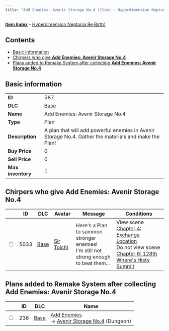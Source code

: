 ```yaml
---
title: "Add Enemies: Avenir Storage No.4 (Item) - Hyperdimension Neptunia Re;Birth1"
---
```


[**Item Index**](/neptunia/rb1/item/index.html) - [Hyperdimension Neptunia Re;Birth1](/neptunia/rb1)

## Contents

- [Basic information](#basic-information)
- [Chirpers who give **Add Enemies: Avenir Storage No.4**](#chirpers-who-give-add-enemies-avenir-storage-no4)
- [Plans added to Remake System after collecting **Add Enemies: Avenir Storage No.4**](#plans-added-to-remake-system-after-collecting-add-enemies-avenir-storage-no4)

## Basic information

|   |   |
| -- | -- |
| **ID** | 587 |
| **DLC** | [Base](/neptunia/rb1/dlc/1-base.html) |
| **Name** | Add Enemies: Avenir Storage No.4 |
| **Type** | Plan |
| **Description** | A plan that will add powerful enemies in Avenir Storage No.4. Gather the materials and make the Plan! |
| **Buy Price** | 0 |
| **Sell Price** | 0 |
| **Max inventory** | 1 |


## Chirpers who give **Add Enemies: Avenir Storage No.4**

|    | ID | DLC | Avatar | Message | Conditions |
| -- | -- | --- | ------ | ------- | ---------- |
| <input type="checkbox" id="rb1-chirper-event-1-5033" class="trackbox" /> | 5033 | [Base](/neptunia/rb1/dlc/1-base.html) | [Sir Toichi](/neptunia/rb1/undefined/1-220-sir-toichi.html) | Here's a Plan to summon stronger enemies!<br />I'm still not strong enough to beat them... | View scene [Chapter 4: Exchange Location](/neptunia/rb1/scene/1-414-chapter-4-exchange-location.html)<br />Do not view scene [Chapter 6: 128th Where's Histy Summit](/neptunia/rb1/scene/1-601-chapter-6-128th-wheres-histy-summit.html) |


## Plans added to Remake System after collecting **Add Enemies: Avenir Storage No.4**

|    | ID | DLC | Name |
| -- | -- | --- | ---- |
| <input type="checkbox" id="rb1-remake-1-236" class="trackbox" /> | 236 | [Base](/neptunia/rb1/dlc/1-base.html) | [Add Enemies](/neptunia/rb1/remake/1-236-add-enemies.html)<br /> → [Avenir Storage No.4](/neptunia/rb1/dungeon/1-13-avenir-storage-no-4.html) (Dungeon) |
